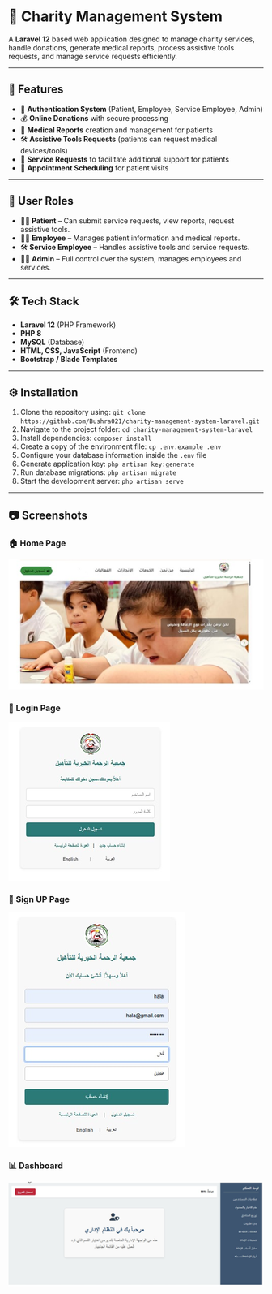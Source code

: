 # 🌟 Charity Management System

A **Laravel 12** based web application designed to manage charity services, handle donations, generate medical reports, process assistive tools requests, and manage service requests efficiently.

---

## 🚀 Features

- 🔐 **Authentication System** (Patient, Employee, Service Employee, Admin)  
- 💰 **Online Donations** with secure processing  
- 📝 **Medical Reports** creation and management for patients  
- 🛠️ **Assistive Tools Requests** (patients can request medical devices/tools)  
- 📄 **Service Requests** to facilitate additional support for patients  
- 📅 **Appointment Scheduling** for patient visits  

---

## 👥 User Roles

- 🧑‍⚕️ **Patient** – Can submit service requests, view reports, request assistive tools.  
- 👩‍💼 **Employee** – Manages patient information and medical reports.  
- 🛠️ **Service Employee** – Handles assistive tools and service requests.  
- 👨‍💻 **Admin** – Full control over the system, manages employees and services.  

---

## 🛠️ Tech Stack

- **Laravel 12** (PHP Framework)
- **PHP 8**
- **MySQL** (Database)
- **HTML, CSS, JavaScript** (Frontend)
- **Bootstrap / Blade Templates**

---
## ⚙️ Installation

1. Clone the repository using: `git clone https://github.com/Bushra021/charity-management-system-laravel.git`  
2. Navigate to the project folder: `cd charity-management-system-laravel`  
3. Install dependencies: `composer install`  
4. Create a copy of the environment file: `cp .env.example .env`  
5. Configure your database information inside the `.env` file  
6. Generate application key: `php artisan key:generate`  
7. Run database migrations: `php artisan migrate`  
8. Start the development server: `php artisan serve`

---
## 📷 Screenshots

### 🏠 Home Page
![Home Page](screenshots/homepage.JPG)

### 🔑 Login Page
![Login Page](screenshots/login.JPG)

### 🔑 Sign UP  Page
![Sign UP  Page](screenshots/signup.JPG)

### 📊 Dashboard
![Dashboard](screenshots/dashboard.JPG)

